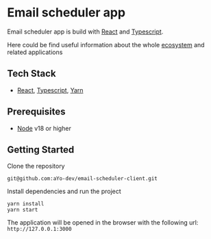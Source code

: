 # Email scheduler app

Email scheduler app is build with [React][react] and [Typescript][typescript].

Here could be find useful information about the whole [ecosystem][ecosystem] and related applications

## Tech Stack 

* [React][react], [Typescript][typescript], [Yarn][yarn]

## Prerequisites

* [Node] v18 or higher

## Getting Started

Clone the repository

```
git@github.com:aYo-dev/email-scheduler-client.git
```

Install dependencies and run the project

```
yarn install
yarn start
```

The application will be opened in the browser with the following url: `http://127.0.0.1:3000`


[react]: https://reactjs.org
[typescript]: https://github.com/kriasoft/
[node]: https://nodejs.org/
[yarn]: https://yarnpkg.com/
[ecosystem]: https://gist.github.com/aYo-dev/2ee718fe2fda660d7562413437076efd